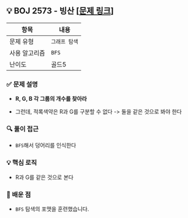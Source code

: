 ## 💡 BOJ 2573 - 빙산 [[문제 링크](https://www.acmicpc.net/problem/2573)]

| 항목 | 내용 |
|------|------|
| 문제 유형 | `그래프 탐색` |
| 사용 알고리즘 | `BFS` |
| 난이도 | 골드5 |

### ✅ 문제 설명
- **R, G, B 각 그룹의 개수를 찾아라**

- 그런데, 적록색약은 R과 G를 구분할 수 없다 -> 둘을 같은 것으로 봐야 한다

### 🔍 풀이 접근
- `BFS`해서 덩어리를 인식한다

### 💡 핵심 로직
- R과 G를 같은 것으로 본다

### 📌 배운 점
- `BFS` 탐색의 포맷을 훈련했습니다.

